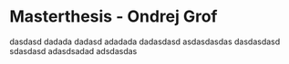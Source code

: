 # Masterthesis - Ondrej Grof
dasdasd
dadada
dadasd
adadada
dadasdasd
asdasdasdas
dasdasdasd
sdasdasd
adasdsadad
adsdasdas
